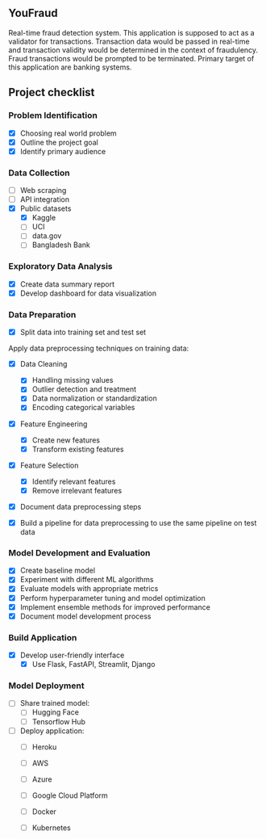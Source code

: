 ## YouFraud

Real-time fraud detection system. This application is supposed to act as a validator for transactions. Transaction data would be passed in real-time and transaction validity would be determined in the context of fraudulency. Fraud transactions would be prompted to be terminated. Primary target of this application are banking systems.

## Project checklist

### Problem Identification

- [x] Choosing real world problem
- [x] Outline the project goal
- [x] Identify primary audience

### Data Collection

- [ ] Web scraping
- [ ] API integration
- [x] Public datasets
  - [x] Kaggle
  - [ ] UCI
  - [ ] data.gov
  - [ ] Bangladesh Bank

### Exploratory Data Analysis

- [x] Create data summary report
- [x] Develop dashboard for data visualization

### Data Preparation

- [x] Split data into training set and test set

Apply data preprocessing techniques on training data:

- [x] Data Cleaning
  - [x] Handling missing values
  - [x] Outlier detection and treatment
  - [x] Data normalization or standardization
  - [x] Encoding categorical variables
- [x] Feature Engineering
  - [x] Create new features
  - [x] Transform existing features
- [x] Feature Selection
  - [x] Identify relevant features
  - [x] Remove irrelevant features
- [x] Document data preprocessing steps

- [x] Build a pipeline for data preprocessing to use the same pipeline on test data

### Model Development and Evaluation

- [x] Create baseline model
- [x] Experiment with different ML algorithms
- [x] Evaluate models with appropriate metrics
- [x] Perform hyperparameter tuning and model optimization
- [x] Implement ensemble methods for improved performance
- [x] Document model development process

### Build Application

- [X] Develop user-friendly interface
  - [X] Use Flask, FastAPI, Streamlit, Django

### Model Deployment

- [ ] Share trained model:
  - [ ] Hugging Face
  - [ ] Tensorflow Hub
- [ ] Deploy application:
  - [ ] Heroku
  - [ ] AWS
  - [ ] Azure
  - [ ] Google Cloud Platform
  - [ ] Docker
  - [ ] Kubernetes

